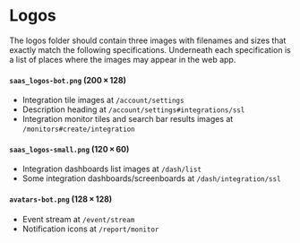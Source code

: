 # Logos

The logos folder should contain three images with filenames and sizes that exactly match the following specifications. Underneath each specification is a list of places where the images may appear in the web app.

#### `saas_logos-bot.png` (200 × 128)

- Integration tile images at `/account/settings`
- Description heading at `/account/settings#integrations/ssl`
- Integration monitor tiles and search bar results images at `/monitors#create/integration`

#### `saas_logos-small.png` (120 × 60)

- Integration dashboards list images at `/dash/list`
- Some integration dashboards/screenboards at `/dash/integration/ssl`

#### `avatars-bot.png` (128 × 128)

- Event stream at `/event/stream`
- Notification icons at `/report/monitor`
